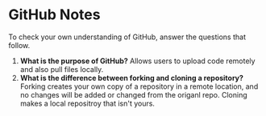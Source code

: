 # GitHub Notes

To check your own understanding of GitHub, answer the questions that follow.

1. **What is the purpose of GitHub?** Allows users to upload code remotely and also pull files locally. 
1. **What is the difference between forking and cloning a repository?** Forking creates your own copy of a repository in a remote location, and no changes will be added or changed from the origanl repo. Cloning makes a local repositroy that isn't yours.